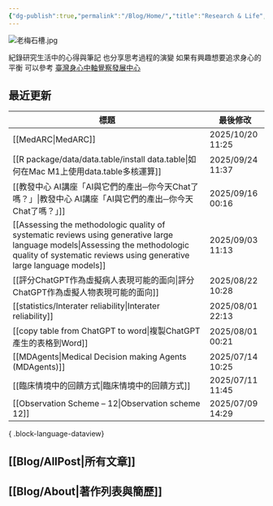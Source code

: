 ```yaml
---
{"dg-publish":true,"permalink":"/Blog/Home/","title":"Research & Life","contentClasses":"cards","tags":["blog","gardenEntry"],"created":"2023-02-16T00:00:00.000Z","updated":"2024-05-17T10:41"}
---
```



![老梅石槽.jpg](/img/user/Blog/images/%E8%80%81%E6%A2%85%E7%9F%B3%E6%A7%BD.jpg)

紀錄研究生活中的心得與筆記
也分享思考過程的演變
如果有興趣想要追求身心的平衡
可以參考 [臺灣身心中軸覺察發展中心](https://bmaa.tw)

## 最近更新

| 標題                                                                                                                                                                                                      | 最後修改              |
| ------------------------------------------------------------------------------------------------------------------------------------------------------------------------------------------------------- | ----------------- |
| [[MedARC\|MedARC]]                                                                                                                                                                                   | 2025/10/20  11:25 |
| [[R package/data/data.table/install data.table\|如何在Mac M1上使用data.table多核運算]]                                                                                                                         | 2025/09/24  11:37 |
| [[教發中心 AI講座「AI與它們的產出─你今天Chat了嗎？」\|教發中心 AI講座「AI與它們的產出─你今天Chat了嗎？」]]                                                                                                                                   | 2025/09/16  00:16 |
| [[Assessing the methodologic quality of systematic reviews using generative large language models\|Assessing the methodologic quality of systematic reviews using generative large language models]] | 2025/09/03  11:13 |
| [[評分ChatGPT作為虛擬病人表現可能的面向\|評分ChatGPT作為虛擬人物表現可能的面向]]                                                                                                                                                   | 2025/08/22  10:28 |
| [[statistics/Interater reliability\|Interater reliability]]                                                                                                                                          | 2025/08/01  22:13 |
| [[copy table from ChatGPT to word\|複製ChatGPT產生的表格到Word]]                                                                                                                                             | 2025/08/01  00:21 |
| [[MDAgents\|Medical Decision making Agents (MDAgents)]]                                                                                                                                              | 2025/07/14  10:25 |
| [[臨床情境中的回饋方式\|臨床情境中的回饋方式]]                                                                                                                                                                           | 2025/07/11  11:45 |
| [[Observation Scheme – 12\|Observation scheme 12]]                                                                                                                                                   | 2025/07/09  14:29 |

{ .block-language-dataview}

## [[Blog/AllPost\|所有文章]]

## [[Blog/About\|著作列表與簡歷]]

